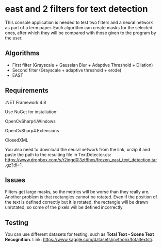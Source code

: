 # east and 2 filters for text detection

This console application is needed to test two filters and a neural network as part of a term paper. Each algorithm can create masks for the selected ones, after which they will be compared with those given to the program by the user.

## Algorithms

- First filter (Grayscale + Gaussian Blur + Adaptive Threshold + Dilation)
- Second filter (Grayscale + adaptive threshold + erode)
- EAST

## Requirements
.NET Framework 4.8

Use NuGet for installation:

OpenCvSharp4.Windows

OpenCvSharp4.Extensions

ClosedXML

You also need to download the neural network from the link, unzip it and paste the path to the resulting file in TextDetector.cs: https://www.dropbox.com/s/r2ingd0l3zt8hxs/frozen_east_text_detection.tar.gz?dl=1.

## Issues

Filters get large masks, so the metrics will be worse than they really are. Another problem is that rectangles cannot be rotated. Even if the position of the text is defined correctly but it is rotated, the rectangle will be drawn unrotated, so some of the pixels will be defined incorrectly.

## Testing

You can use different datasets for testing, such as **Total Text - Scene Text Recognition**. 
Link: https://www.kaggle.com/datasets/ipythonx/totaltextstr.
